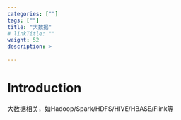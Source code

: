 ```yaml
---
categories: [""] 
tags: [""] 
title: "大数据"
# linkTitle: ""
weight: 52
description: >
  
---
```


# Introduction
大数据相关，如Hadoop/Spark/HDFS/HIVE/HBASE/Flink等
